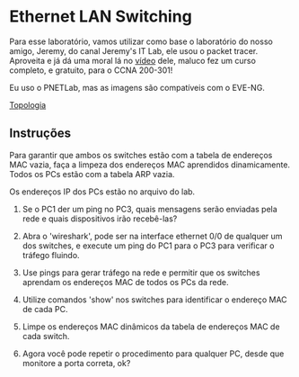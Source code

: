 # Ethernet LAN Switching

Para esse laboratório, vamos utilizar como base o laboratório do nosso amigo, Jeremy, do canal Jeremy's IT Lab, ele usou o packet tracer.
Aproveita e já dá uma moral lá no [vídeo](https://www.youtube.com/watch?v=Ig0dSaOQDI8&list=PLxbwE86jKRgMpuZuLBivzlM8s2Dk5lXBQ&index=12) dele, maluco fez um curso completo, e gratuito, para o CCNA 200-301!

Eu uso o PNETLab, mas as imagens são compatíveis com o EVE-NG.

[Topologia](./assets/topology.png)

## Instruções

Para garantir que ambos os switches estão com a tabela de endereços MAC vazia, faça a limpeza dos endereços MAC aprendidos dinamicamente.
Todos os PCs estão com a tabela ARP vazia.

Os endereços IP dos PCs estão no arquivo do lab.

1. Se o PC1 der um ping no PC3, quais mensagens serão enviadas pela rede e quais dispositivos irão recebê-las?

2. Abra o 'wireshark', pode ser na interface ethernet 0/0 de qualquer um dos switches, e execute um ping do PC1 para o PC3 para verificar o tráfego fluindo.

3. Use pings para gerar tráfego na rede e permitir que os switches aprendam os endereços MAC de todos os PCs da rede.

4. Utilize comandos 'show' nos switches para identificar o endereço MAC de cada PC.

5. Limpe os endereços MAC dinâmicos da tabela de endereços MAC de cada switch.

6. Agora você pode repetir o procedimento para qualquer PC, desde que monitore a porta correta, ok?